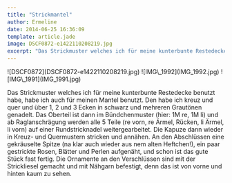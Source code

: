 ```yaml
---
title: "Strickmantel"
author: Ermeline
date: 2014-06-25 16:36:09
template: article.jade
image: DSCF0872-e1422110208219.jpg
excerpt: "Das Strickmuster welches ich für meine kunterbunte Restedecke benutzt habe, habe ich auch für meinen Mantel benutzt."
---
```


<div id='slides' class='slideshow'>
![DSCF0872](DSCF0872-e1422110208219.jpg)
![IMG\_1992](IMG_1992.jpg)
![IMG\_1991](IMG_1991.jpg)
</div>

Das Strickmuster welches ich für meine kunterbunte Restedecke benutzt
habe, habe ich auch für meinen Mantel benutzt. Den habe ich kreuz und
quer und über 1, 2 und 3 Ecken in schwarz und mehreren Grautönen
genadelt. Das Oberteil ist dann im Bündchenmuster (hier: 1M re, 1M li)
und ab Raglanschrägung werden alle 5 Teile (re vorn, re Ärmel, Rücken,
li Ärmel, li vorn) auf einer Rundstricknadel weitergearbeitet. Die
Kapuze dann wieder in Kreuz- und Quermustern stricken und annähen. An
den Abschlüssen eine gekräuselte Spitze (na klar auch wieder aus nem
alten Heftchen!), ein paar gestrickte Rosen, Blätter und Perlen
aufgenäht, und schon ist das gute Stück fast fertig. Die Ornamente an
den Verschlüssen sind mit der Strickliesel gemacht und mit Nähgarn
befestigt, denn das ist von vorne und hinten kaum zu sehen.
